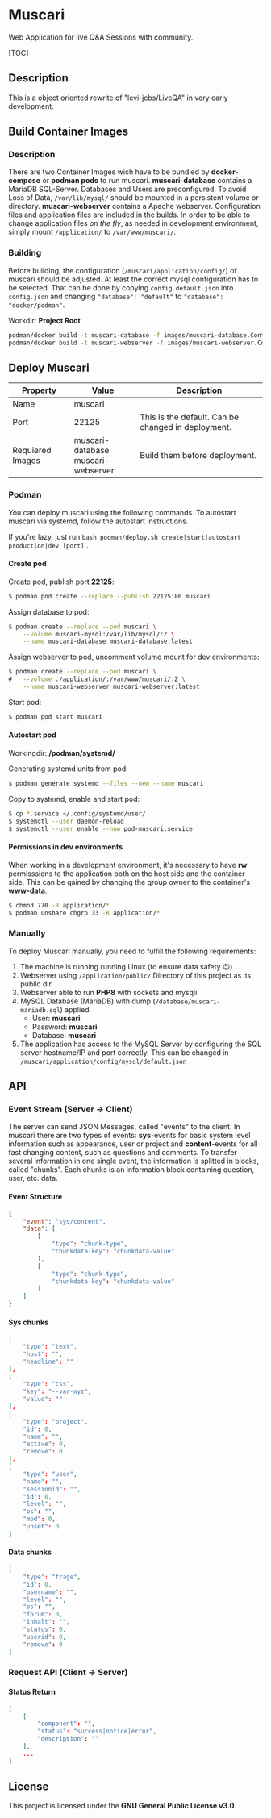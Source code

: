 # Muscari

Web Application for live Q&A Sessions with community.

[TOC]

## Description

This is a object oriented rewrite of "levi-jcbs/LiveQA" in very early development.

## Build Container Images

### Description

There are two Container Images wich have to be bundled by **docker-compose** or **podman pods** to run muscari.
**muscari-database** contains a MariaDB SQL-Server. Databases and Users are preconfigured. To avoid Loss of Data, `/var/lib/mysql/` should be mounted in a persistent volume or directory.
**muscari-webserver** contains a Apache webserver. Configuration files and application files are included in the builds. In order to be able to change application files *on the fly*, as needed in development environment, simply mount `/application/` to `/var/www/muscari/`.

### Building

Before building, the configuration (`/muscari/application/config/`) of muscari should be adjusted. At least the correct mysql configuration has to be selected. That can be done by copying `config.default.json` into `config.json` and changing `"database": "default"` to `"database": "docker/podman"`.

Workdir: **Project Root**

```bash
podman/docker build -t muscari-database -f images/muscari-database.Containerfile .
podman/docker build -t muscari-webserver -f images/muscari-webserver.Containerfile .
```

## Deploy Muscari

| Property         | Value                                   | Description                                        |
| ---------------- | --------------------------------------- | -------------------------------------------------- |
| Name             | muscari                                 |                                                    |
| Port             | 22125                                   | This is the default. Can be changed in deployment. |
| Requiered Images | muscari-database<br />muscari-webserver | Build them before deployment.                      |

### Podman

You can deploy muscari using the following commands. To autostart muscari via systemd, follow the autostart instructions.

If you're lazy, just run `bash podman/deploy.sh create|start|autostart production|dev [port]` .

#### Create pod

Create pod, publish port **22125**:
```bash
$ podman pod create --replace --publish 22125:80 muscari
```

Assign database to pod:
```bash
$ podman create --replace --pod muscari \
	--volume muscari-mysql:/var/lib/mysql/:Z \
	--name muscari-database muscari-database:latest
```

Assign webserver to pod, uncomment volume mount for dev environments:
```bash
$ podman create --replace --pod muscari \
#	--volume ./application/:/var/www/muscari/:Z \
	--name muscari-webserver muscari-webserver:latest
```

Start pod:

```bash
$ podman pod start muscari
```

#### Autostart pod

Workingdir: **/podman/systemd/**

Generating systemd units from pod:

```bash
$ podman generate systemd --files --new --name muscari
```

Copy to systemd, enable and start pod:

```bash
$ cp *.service ~/.config/systemd/user/
$ systemctl --user daemon-reload
$ systemctl --user enable --now pod-muscari.service
```

#### Permissions in dev environments

When working in a development environment, it's necessary to have **rw** permisssions to the application both on the host side and the container side. This can be gained by changing the group owner to the container's **www-data**.

```bash
$ chmod 770 -R application/*
$ podman unshare chgrp 33 -R application/*
```

### Manually

To deploy Muscari manually, you need to fulfill the following requirements:

1. The machine is running running Linux (to ensure data safety 😉)
2. Webserver using `/application/public/` Directory of this project as its public dir
3. Webserver able to run **PHP8** with sockets and mysqli
4. MySQL Database (MariaDB) with dump (`/database/muscari-mariadb.sql`) applied.
   - User: **muscari**
   - Password: **muscari**
   - Database: **muscari**
5. The application has access to the MySQL Server by configuring the SQL server hostname/IP and port correctly. This can be changed in `/muscari/application/config/mysql/default.json`

## API

### Event Stream (Server -> Client)

The server can send JSON Messages, called "events" to the client. In muscari there are two types of events: **sys**-events for basic system level information such as appearance, user or project and **content**-events for all fast changing content, such as questions and comments. To transfer several information in one single event, the information is splitted in blocks, called "chunks". Each chunks is an information block containing question, user, etc. data.

#### Event Structure

```json
{
    "event": "sys/content",
    "data": [
        [
            "type": "chunk-type",
            "chunkdata-key": "chunkdata-value"
        ],
        [
            "type": "chunk-type",
            "chunkdata-key": "chunkdata-value"
        ]
    ]
}
```

#### Sys chunks

```json
[
    "type": "text",
    "host": "",
    "headline": ""
],
[
    "type": "css",
    "key": "--var-xyz",
    "value": ""
],
[
    "type": "project",
    "id": 0,
    "name": "",
    "active": 0,
    "remove": 0
],
[
    "type": "user",
    "name": "",
    "sessionid": "",
    "id": 0,
    "level": "",
    "os": "",
    "mod": 0,
    "unset": 0
]
```

#### Data chunks

```json
[
    "type": "frage",
    "id": 0,
    "username": "",
    "level": "",
    "os": "",
    "forum": 0,
    "inhalt": "",
    "status": 0,
    "userid": 0,
    "remove": 0
]
```

### Request API (Client -> Server)

#### Status Return

```json
[
    [
        "component": "",
        "status": "success|notice|error",
        "description": ""
    ],
    ...
]
```

## License

This project is licensed under the **GNU General Public License v3.0**.
